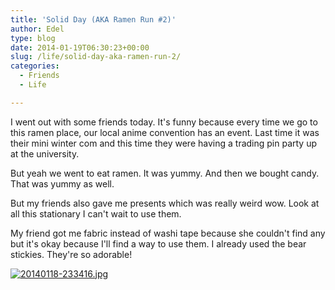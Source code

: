 ```yaml
---
title: 'Solid Day (AKA Ramen Run #2)'
author: Edel
type: blog
date: 2014-01-19T06:30:23+00:00
slug: /life/solid-day-aka-ramen-run-2/
categories:
  - Friends
  - Life

---
```

I went out with some friends today. It's funny because every time we go to this ramen place, our local anime convention has an event. Last time it was their mini winter com and this time they were having a trading pin party up at the university.

But yeah we went to eat ramen. It was yummy. And then we bought candy. That was yummy as well.

But my friends also gave me presents which was really weird wow. Look at all this stationary I can't wait to use them.

My friend got me fabric instead of washi tape because she couldn't find any but it's okay because I'll find a way to use them. I already used the bear stickies. They're so adorable!

[<img src="http://scattered.me/wp-content/uploads/2014/01/20140118-2334161.jpg" alt="20140118-233416.jpg" class="img-responsive" />][1]




 [1]: http://scattered.me/wp-content/uploads/2014/01/20140118-2334161.jpg